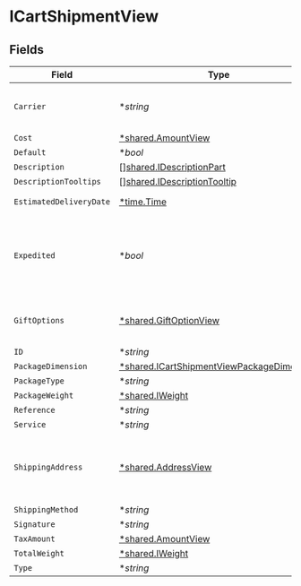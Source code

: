 # ICartShipmentView


## Fields

| Field                                                                                                 | Type                                                                                                  | Required                                                                                              | Description                                                                                           | Example                                                                                               |
| ----------------------------------------------------------------------------------------------------- | ----------------------------------------------------------------------------------------------------- | ----------------------------------------------------------------------------------------------------- | ----------------------------------------------------------------------------------------------------- | ----------------------------------------------------------------------------------------------------- |
| `Carrier`                                                                                             | **string*                                                                                             | :heavy_minus_sign:                                                                                    | The carrier used to deliver the shipment.                                                             | USPS                                                                                                  |
| `Cost`                                                                                                | [*shared.AmountView](../../models/shared/amountview.md)                                               | :heavy_minus_sign:                                                                                    | N/A                                                                                                   |                                                                                                       |
| `Default`                                                                                             | **bool*                                                                                               | :heavy_minus_sign:                                                                                    | N/A                                                                                                   |                                                                                                       |
| `Description`                                                                                         | [][shared.IDescriptionPart](../../models/shared/idescriptionpart.md)                                  | :heavy_minus_sign:                                                                                    | N/A                                                                                                   |                                                                                                       |
| `DescriptionTooltips`                                                                                 | [][shared.IDescriptionTooltip](../../models/shared/idescriptiontooltip.md)                            | :heavy_minus_sign:                                                                                    | N/A                                                                                                   |                                                                                                       |
| `EstimatedDeliveryDate`                                                                               | [*time.Time](https://pkg.go.dev/time#Time)                                                            | :heavy_minus_sign:                                                                                    | N/A                                                                                                   | 2022-04-10T16:12:38.386Z                                                                              |
| `Expedited`                                                                                           | **bool*                                                                                               | :heavy_minus_sign:                                                                                    | Used to determine whether a shipment has been expedited or not.                                       |                                                                                                       |
| `GiftOptions`                                                                                         | [*shared.GiftOptionView](../../models/shared/giftoptionview.md)                                       | :heavy_minus_sign:                                                                                    | Defines which gift options are hidden.                                                                |                                                                                                       |
| `ID`                                                                                                  | **string*                                                                                             | :heavy_minus_sign:                                                                                    | N/A                                                                                                   |                                                                                                       |
| `PackageDimension`                                                                                    | [*shared.ICartShipmentViewPackageDimension](../../models/shared/icartshipmentviewpackagedimension.md) | :heavy_minus_sign:                                                                                    | N/A                                                                                                   |                                                                                                       |
| `PackageType`                                                                                         | **string*                                                                                             | :heavy_minus_sign:                                                                                    | N/A                                                                                                   |                                                                                                       |
| `PackageWeight`                                                                                       | [*shared.IWeight](../../models/shared/iweight.md)                                                     | :heavy_minus_sign:                                                                                    | N/A                                                                                                   |                                                                                                       |
| `Reference`                                                                                           | **string*                                                                                             | :heavy_minus_sign:                                                                                    | N/A                                                                                                   |                                                                                                       |
| `Service`                                                                                             | **string*                                                                                             | :heavy_minus_sign:                                                                                    | N/A                                                                                                   |                                                                                                       |
| `ShippingAddress`                                                                                     | [*shared.AddressView](../../models/shared/addressview.md)                                             | :heavy_minus_sign:                                                                                    | The address object returned in the response.                                                          |                                                                                                       |
| `ShippingMethod`                                                                                      | **string*                                                                                             | :heavy_minus_sign:                                                                                    | N/A                                                                                                   |                                                                                                       |
| `Signature`                                                                                           | **string*                                                                                             | :heavy_minus_sign:                                                                                    | N/A                                                                                                   |                                                                                                       |
| `TaxAmount`                                                                                           | [*shared.AmountView](../../models/shared/amountview.md)                                               | :heavy_minus_sign:                                                                                    | N/A                                                                                                   |                                                                                                       |
| `TotalWeight`                                                                                         | [*shared.IWeight](../../models/shared/iweight.md)                                                     | :heavy_minus_sign:                                                                                    | N/A                                                                                                   |                                                                                                       |
| `Type`                                                                                                | **string*                                                                                             | :heavy_minus_sign:                                                                                    | N/A                                                                                                   |                                                                                                       |